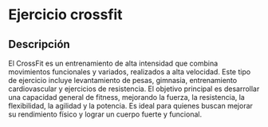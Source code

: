 # Ejercicio crossfit

## Descripción
El CrossFit es un entrenamiento de alta intensidad que combina movimientos funcionales y variados, realizados a alta velocidad. Este tipo de ejercicio incluye levantamiento de pesas, gimnasia, entrenamiento cardiovascular y ejercicios de resistencia. El objetivo principal es desarrollar una capacidad general de fitness, mejorando la fuerza, la resistencia, la flexibilidad, la agilidad y la potencia. Es ideal para quienes buscan mejorar su rendimiento físico y lograr un cuerpo fuerte y funcional.